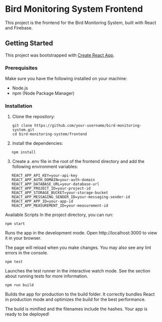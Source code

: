 # Bird Monitoring System Frontend

This project is the frontend for the Bird Monitoring System, built with React and Firebase.

## Getting Started

This project was bootstrapped with [Create React App](https://github.com/facebook/create-react-app).

### Prerequisites

Make sure you have the following installed on your machine:
- Node.js
- npm (Node Package Manager)

### Installation

1. Clone the repository:

    ```
   git clone https://github.com/your-username/bird-monitoring-system.git
   cd bird-monitoring-system/frontend
   ```

2. Install the dependencies:

```
   npm install
```

3. Create a .env file in the root of the frontend directory and add the following environment variables:

```
   REACT_APP_API_KEY=your-api-key
   REACT_APP_AUTH_DOMAIN=your-auth-domain
   REACT_APP_DATABASE_URL=your-database-url
   REACT_APP_PROJECT_ID=your-project-id
   REACT_APP_STORAGE_BUCKET=your-storage-bucket
   REACT_APP_MESSAGING_SENDER_ID=your-messaging-sender-id
   REACT_APP_APP_ID=your-app-id
   REACT_APP_MEASUREMENT_ID=your-measurement-id
   ```

Available Scripts
In the project directory, you can run:

```
npm start
```

Runs the app in the development mode.
Open http://localhost:3000 to view it in your browser.

The page will reload when you make changes.
You may also see any lint errors in the console.

```
npm test
```

Launches the test runner in the interactive watch mode.
See the section about running tests for more information.

```
npm run build
```

Builds the app for production to the build folder.
It correctly bundles React in production mode and optimizes the build for the best performance.

The build is minified and the filenames include the hashes.
Your app is ready to be deployed!
